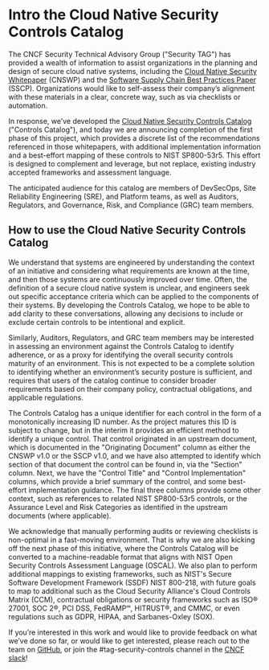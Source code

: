 # Intro the Cloud Native Security Controls Catalog

The CNCF Security Technical Advisory Group ("Security TAG") has provided a
wealth of information to assist organizations in the planning and design of
secure cloud native systems, including the [Cloud Native Security
Whitepaper](https://github.com/cncf/tag-security/blob/main/security-whitepaper/v2/CNCF_cloud-native-security-whitepaper-May2022-v2.pdf)
(CNSWP) and the [Software Supply Chain Best Practices
Paper](https://github.com/cncf/tag-security/blob/88c2b68b740cf89684cfdd70dafeff8130b1b681/supply-chain-security/supply-chain-security-paper/CNCF_SSCP_v1.pdf)
(SSCP). Organizations would like to self-assess their company’s alignment with
these materials in a clear, concrete way, such as via checklists or automation.

In response, we’ve developed the [Cloud Native Security Controls
Catalog](https://docs.google.com/spreadsheets/d/1GUohOTlLw9FKUQ3O23X7ypvJLXN-B3veJGe6YE6JYfU/edit?usp=sharing)
("Controls Catalog"), and today we are announcing completion of the first phase
of this project, which provides a discrete list of the recommendations
referenced in those whitepapers, with additional implementation information and
a best-effort mapping of these controls to NIST SP800-53r5. This effort is
designed to complement and leverage, but not replace, existing industry accepted
frameworks and assessment language.

The anticipated audience for this catalog are members of DevSecOps, Site
Reliability Engineering (SRE), and Platform teams, as well as Auditors,
Regulators, and Governance, Risk, and Compliance (GRC) team members.

## How to use the Cloud Native Security Controls Catalog

We understand that systems are engineered by understanding the context of an
initiative and considering what requirements are known at the time, and then
those systems are continuously improved over time. Often, the definition of a
secure cloud native system is unclear, and engineers seek out specific
acceptance criteria which can be applied to the components of their systems. By
developing the Controls Catalog, we hope to be able to add clarity to these
conversations, allowing any decisions to include or exclude certain controls to
be intentional and explicit.

Similarly, Auditors, Regulators, and GRC team members may be interested in
assessing an environment against the Controls Catalog to identify adherence, or
as a proxy for identifying the overall security controls maturity of an
environment. This is not expected to be a complete solution to identifying
whether an environment’s security posture is sufficient, and requires that users
of the catalog continue to consider broader requirements based on their company
policy, contractual obligations, and applicable regulations.

The Controls Catalog has a unique identifier for each control in the form of a
monotonically increasing ID number. As the project matures this ID is subject to
change, but in the interim it provides an efficient method to identify a unique
control. That control originated in an upstream document, which is documented in
the "Originating Document" column as either the CNSWP v1.0 or the SSCP v1.0, and
we have also attempted to identify which section of that document the control
can be found in, via the "Section" column. Next, we have the "Control Title" and
"Control Implementation" columns, which provide a brief summary of the control,
and some best-effort implementation guidance. The final three columns provide
some other context, such as references to related NIST SP800-53r5 controls, or
the Assurance Level and Risk Categories as identified in the upstream documents
(where applicable).

We acknowledge that manually performing audits or reviewing checklists is
non-optimal in a fast-moving environment. That is why we are also kicking off
the next phase of this initiative, where the Controls Catalog will be converted
to a machine-readable format that aligns with NIST Open Security Controls
Assessment Language (OSCAL). We also plan to perform additional mappings to
existing frameworks, such as NIST's Secure Software Development Framework (SSDF)
NIST 800-218, with future goals to map to additional such as the Cloud Security
Alliance's Cloud Controls Matrix (CCM), contractual obligations or security
frameworks such as ISO® 27001, SOC 2®, PCI DSS, FedRAMP℠, HITRUST®, and CMMC, or
even regulations such as GDPR, HIPAA, and Sarbanes-Oxley (SOX).

If you’re interested in this work and would like to provide feedback on what
we’ve done so far, or would like to get interested, please reach out to the team
on [GitHub](https://github.com/cncf/tag-security/issues/845), or join the
\#tag-security-controls channel in the [CNCF slack](https://slack.cncf.io/)!
